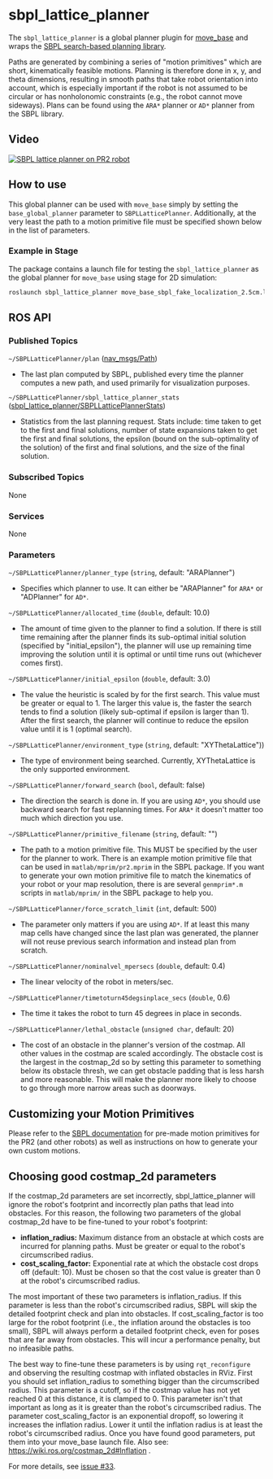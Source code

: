 sbpl_lattice_planner
====================

The `sbpl_lattice_planner` is a global planner plugin for
[move_base](https://wiki.ros.org/move_base) and wraps the
[SBPL search-based planning library](https://wiki.ros.org/sbpl).

Paths are generated by combining a series of "motion primitives" which are
short, kinematically feasible motions. Planning is therefore done in x, y, and
theta dimensions, resulting in smooth paths that take robot orientation into
account, which is especially important if the robot is not assumed to be
circular or has nonholonomic constraints (e.g., the robot cannot move
sideways). Plans can be found using the `ARA*` planner or `AD*` planner from the
SBPL library.

## Video

[![SBPL lattice planner on PR2 robot](https://img.youtube.com/vi/WeXdCmEpRW0/0.jpg)](https://www.youtube.com/watch?v=WeXdCmEpRW0)

## How to use

This global planner can be used with `move_base` simply by setting the
`base_global_planner` parameter to `SBPLLatticePlanner`.  Additionally, at the
very least the path to a motion primitive file must be specified shown below in
the list of parameters.

### Example in Stage

The package contains a launch file for testing the `sbpl_lattice_planner` as
the global planner for `move_base` using stage for 2D simulation:

```bash
roslaunch sbpl_lattice_planner move_base_sbpl_fake_localization_2.5cm.launch
```

## ROS API

### Published Topics

`~/SBPLLatticePlanner/plan` ([nav\_msgs/Path](http://docs.ros.org/api/nav_msgs/html/msg/Path.html))

- The last plan computed by SBPL, published every time the planner computes a
  new path, and used primarily for visualization purposes.

`~/SBPLLatticePlanner/sbpl_lattice_planner_stats` ([sbpl\_lattice\_planner/SBPLLatticePlannerStats](http://docs.ros.org/api/sbpl_lattice_planner/html/msg/SBPLLatticePlannerStats.html))

- Statistics from the last planning request. Stats include: time taken to get
  to the first and final solutions, number of state expansions taken to get the
  first and final solutions, the epsilon (bound on the sub-optimality of the
  solution) of the first and final solutions, and the size of the final
  solution.

### Subscribed Topics

None

### Services

None

### Parameters

`~/SBPLLatticePlanner/planner_type` (`string`, default: "ARAPlanner")

- Specifies which planner to use. It can either be "ARAPlanner" for `ARA*` or
  "ADPlanner" for `AD*`.

`~/SBPLLatticePlanner/allocated_time` (`double`, default: 10.0)

- The amount of time given to the planner to find a solution. If there is still
  time remaining after the planner finds its sub-optimal initial solution
  (specified by "initial_epsilon"), the planner will use up remaining time
  improving the solution until it is optimal or until time runs out (whichever
  comes first).

`~/SBPLLatticePlanner/initial_epsilon` (`double`, default: 3.0)

- The value the heuristic is scaled by for the first search. This value must
  be greater or equal to 1. The larger this value is, the faster the search
  tends to find a solution (likely sub-optimal if epsilon is larger than 1).
  After the first search, the planner will continue to reduce the epsilon value
  until it is 1 (optimal search).

`~/SBPLLatticePlanner/environment_type` (`string`, default: "XYThetaLattice"))

- The type of environment being searched. Currently, XYThetaLattice is the only
  supported environment.

`~/SBPLLatticePlanner/forward_search` (`bool`, default: false)

- The direction the search is done in. If you are using `AD*`, you should use
  backward search for fast replanning times.  For `ARA*` it doesn't matter too
  much which direction you use.

`~/SBPLLatticePlanner/primitive_filename` (`string`, default: "")

- The path to a motion primitive file. This MUST be specified by the user for
  the planner to work. There is an example motion primitive file that can be
  used in `matlab/mprim/pr2.mprim` in the SBPL package. If you want to generate
  your own motion primitive file to match the kinematics of your robot or your
  map resolution, there is are several `genmprim*.m` scripts in `matlab/mprim/`
  in the SBPL package to help you.

`~/SBPLLatticePlanner/force_scratch_limit` (`int`, default: 500)

- The parameter only matters if you are using `AD*`. If at least this many map
  cells have changed since the last plan was generated, the planner will not
  reuse previous search information and instead plan from scratch.

`~/SBPLLatticePlanner/nominalvel_mpersecs` (`double`, default: 0.4)

- The linear velocity of the robot in meters/sec.

`~/SBPLLatticePlanner/timetoturn45degsinplace_secs` (`double`, 0.6)

- The time it takes the robot to turn 45 degrees in place in seconds.

`~/SBPLLatticePlanner/lethal_obstacle` (`unsigned char`, default: 20)

- The cost of an obstacle in the planner's version of the costmap. All other
  values in the costmap are scaled accordingly. The obstacle cost is the
  largest in the costmap_2d so by setting this parameter to something below its
  obstacle thresh, we can get obstacle padding that is less harsh and more
  reasonable. This will make the planner more likely to choose to go through
  more narrow areas such as doorways.


## Customizing your Motion Primitives

Please refer to the [SBPL documentation](https://wiki.ros.org/sbpl) for
pre-made motion primitives for the PR2 (and other robots) as well as
instructions on how to generate your own custom motions.


## Choosing good costmap_2d parameters

If the costmap_2d parameters are set incorrectly, sbpl_lattice_planner will
ignore the robot's footprint and incorrectly plan paths that lead into
obstacles. For this reason, the following two parameters of the global
costmap_2d have to be fine-tuned to your robot's footprint:

* **inflation_radius:** Maximum distance from an obstacle at which costs are
  incurred for planning paths. Must be greater or equal to the robot's
  circumscribed radius.
* **cost_scaling_factor:** Exponential rate at which the obstacle cost drops
  off (default: 10). Must be chosen so that the cost value is greater than 0 at
  the robot's circumscribed radius.

The most important of these two parameters is inflation_radius. If this
parameter is less than the robot's circumscribed radius, SBPL will skip the
detailed footprint check and plan into obstacles. If cost_scaling_factor is too
large for the robot footprint (i.e., the inflation around the obstacles is too
small), SBPL will always perform a detailed footprint check, even for poses
that are far away from obstacles. This will incur a performance penalty, but no
infeasible paths.

The best way to fine-tune these parameters is by using `rqt_reconfigure` and
observing the resulting costmap with inflated obstacles in RViz. First you
should set inflation_radius to something bigger than the circumscribed radius.
This parameter is a cutoff, so if the costmap value has not yet reached 0 at
this distance, it is clamped to 0. This parameter isn't that important as long
as it is greater than the robot's circumscribed radius. The parameter
cost_scaling_factor is an exponential dropoff, so lowering it increases the
inflation radius. Lower it until the inflation radius is at least the robot's
circumscribed radius. Once you have found good parameters, put them into your
move_base launch file. Also see: https://wiki.ros.org/costmap_2d#Inflation .

For more details, see [issue #33](https://github.com/ros-planning/navigation_experimental/issues/33).
